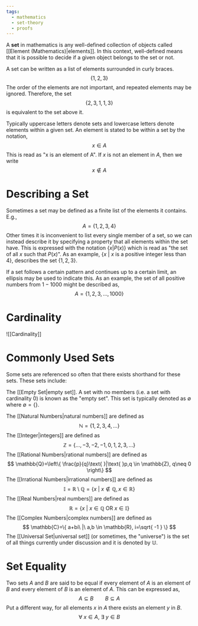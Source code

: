 ```yaml
---
tags:
  - mathematics
  - set-theory
  - proofs
---
```

A **set** in mathematics is any well-defined collection of objects called [[Element (Mathematics)|elements]]. In this context, well-defined means that it is possible to decide if a given object belongs to the set or not.

A set can be written as a list of elements surrounded in curly braces.
$$
\{1,2,3\}
$$
The order of the elements are not important, and repeated elements may be ignored. Therefore, the set
$$
\{2,3,1,1,3\}
$$
is equivalent to the set above it.

Typically uppercase letters denote sets and lowercase letters denote elements within a given set. An element is stated to be within a set by the notation,
$$
x \in A
$$
This is read as "x is an element of A". If $x$ is not an element in $A$, then we write
$$
x \notin A
$$
# Describing a Set

Sometimes a set may be defined as a finite list of the elements it contains. E.g.,
$$
A=\{1,2,3,4\}
$$
Other times it is inconvenient to list every single member of a set, so we can instead describe it by specifying a property that all elements within the set have. This is expressed with the notation $\{x|P(x)\}$ which is read as "the set of all $x$ such that $P(x)$". As an example, $\{x\text{ }|\text{ }x\text{ is a positive integer less than 4}\}$, describes the set $\{1,2,3\}$. 

If a set follows a certain pattern and continues up to a certain limit, an ellipsis may be used to indicate this. As an example, the set of all positive numbers from $1-1000$ might be described as,
$$
A=\{1,2,3,\dots,1000\}
$$

# Cardinality

![[Cardinality]]

# Commonly Used Sets

Some sets are referenced so often that there exists shorthand for these sets. These sets include:

The [[Empty Set|empty set]]. A set with no members (i.e. a set with cardinality $0$) is known as the "empty set". This set is typically denoted as $\emptyset$ where $\emptyset=\{  \}$. 

The [[Natural Numbers|natural numbers]] are defined as
$$
\mathbb{N}=\{ 1,2,3,4,\dots \}
$$
The [[Integer|integers]] are defined as
$$
\mathbb{Z}=\{ \dots,-3,-2,-1,0,1,2,3,\dots \}
$$
The [[Rational Numbers|rational numbers]] are defined as
$$
\mathbb{Q}=\left\{ \frac{p}{q}\text{ }|\text{ }p,q \in \mathbb{Z}, q\neq 0 \right\}
$$
The [[Irrational Numbers|irrational numbers]] are defined as
$$
\mathbb{I}=\mathbb{R} \setminus \mathbb{Q}=\{ x\ |\ x \not\in \mathbb{Q}, x \in \mathbb{R}\}
$$
The [[Real Numbers|real numbers]] are defined as
$$
\mathbb{R}=\{ x\ |\ x \in \mathbb{Q} \text{ OR } x \in \mathbb{I} \}
$$
The [[Complex Numbers|complex numbers]] are defined as
$$
\mathbb{C}=\{ a+bi\ |\ a,b \in \mathbb{R}, i=\sqrt{ -1 } \}
$$
The [[Universal Set|universal set]] (or sometimes, the "universe") is the set of all things currently under discussion and it is denoted by $\mathbb{U}$.

# Set Equality

Two sets $A$ and $B$ are said to be equal if every element of $A$ is an element of $B$ and every element of $B$ is an element of $A$. This can be expressed as,
$$
A \subseteq B \ \ \ \ \ \ \ \ B \subseteq A 
$$
Put a different way, for all elements $x$ in $A$ there exists an element $y$ in $B$.
$$
\forall \ x \in A, \ \exists \ y \in B
$$
